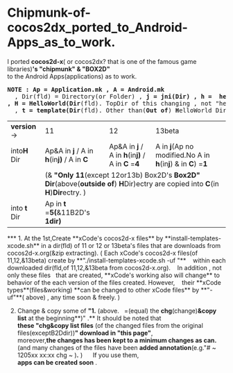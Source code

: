 Chipmunk-of-cocos2dx_ported_to_Android-Apps_as_to_work.
=============================
I ported **cocos2d-x**( or cocos2dx? that is one of the famous game libraries)**'s "chipmunk" & "BOX2D"**  
to the Android Apps(applications) as  to work.  
<pre><b>NOTE : Ap = Application.mk , A = Android.mk</b>
&nbsp; , Dir(fld) = Directory(or Folder) , <b>j = jni(Dir) , h =  helloworld(Dir) , C = Classes(Dir)
, H = HelloWorld(Dir</b>(fld). TopDir of this changing , not "helloworld(Dir)" above. <b>)</b>
&nbsp; , <b>t = template(Dir</b>(fld). Other than(<b>Out of</b>) <b>H</b>elloWorld Dir(fld). <b>)</b>
</pre>
<table><tr>
<td><b>version</b> →</td>
<td>11</td><td>12</td>
<td>13beta</td></tr>
<tr>
<td>into<b>H</b> Dir</td>
<td>Ap&A in <b>j</b> / A in <b>h</b>(in<b>j)</b> / A in <b>C</b></td>
<td>Ap&A in <b>j</b> / A in <b>h</b>(in<b>j)</b> / A in <b>C</b> =<b>4</b></td>
<td>A in <b>j</b>(Ap no modified.No A in <b>h</b>(in<b>j</b>) & in <b>C</b>)</b> =<b>1</b></td></tr>

<tr>
<td></td>
<td colspan=3>(& <b>"Only 11</b>(except 12or13b) Box2D's <b>Box2D" Dir</b>(above(<b>outside of</b>) <b>H</b>Dir)ectry are copied into <b>C</b>(in <b>H</b>)<b>Dir</b>ectry. )</td>
</tr>

<tr>
<td>into<b>&nbsp;t</b> Dir</td>
<td>Ap in <b>t</b> =<b>5(</b>&11B2D's <b>1dir)</b></td>
<td></td>
<td></td>
</tr></table>
***
1. At the 1st,Create **xCode's cocos2d-x files** by **install-templates-xcode.sh** in a dir(fld) of 11 or 12 or 13beta's files  
that are downloads from cocos2d-x.org(&zip extracting).  
( Each xCode's cocos2d-x files(of 11,12,&13beta) create by **"./install-templates-xcode.sh -uf "**  
&nbsp;&nbsp;&nbsp;within each downloaded dir(fld,of 11,12,&13beta from cocos2d-x.org). &nbsp;&nbsp; In addition , not only these files  
&nbsp;&nbsp;that are created, **xCode's working also will change** to behavior of the each version of the files created. However,  
&nbsp;&nbsp;&nbsp;their **xCode types**(files&working) **can be changed to other xCode files** by **"-uf"**( above) , any time soon & freely. )
  
2. Change & copy some of **"1.**&nbsp;(above. &nbsp; =(equal) the **chg**(change)**&copy list** at the beginning**)" .** It should be noted that  
**these "chg&copy list files** (of the changed files from the original files(exceptB2Ddir))**" download in "this page"**,  
moreover,**the changes has been kept to a minimum changes as can.**&nbsp;  
(and many changes of the files have been **added annotation**(e.g."# ~ 1205xx xx:xx chg ~ )**.** )&nbsp; &nbsp; &nbsp; If you use them,  
**apps can be created soon** .